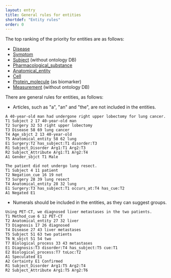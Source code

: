 ```yaml
---
layout: entry
title: General rules for entities
shortdef: "Entity rules"
order: 0
---
```


The top ranking of the priority for entities are as follows:
- [Disease]()
- [Symptom]()
- [Subject]() (without ontology DB)
- [Pharmacological_substance]()
- [Anatomical_entity]()
- [Cell]()
- [Protein_molecule]() (as biomarker)
- [Measurement]() (without ontology DB)

There are general rules for entities, as follows:

 - Articles, such as "a", "an" and "the", are not included in the entities.
 
~~~ ann
A 40-year-old man had undergone right upper lobectomy for lung cancer.
T1 Subject 2 17 40-year-old man
T2 Surgery 32 53 right upper lobectomy
T3 Disease 58 69 lung cancer
T4 Age_sbjct 2 13 40-year-old
T5 Anatomical_entity 58 62 lung
E1 Surgery:T2 has_subject:T1 disorder:T3
R1 Subject_Disorder Arg1:T1 Arg2:T3
R2 Subject_Attribute Arg1:T1 Arg2:T4
A1 Gender_sbjct T1 Male
~~~
~~~ ann
The patient did not undergo lung resect.
T1 Subject 4 11 patient
T2 Negation_cue 16 19 not
T3 Surgery 28 39 lung resect
T4 Anatomical_entity 28 32 lung
E1 Surgery:T3 has_subject:T1 occurs_at:T4 has_cue:T2
A1 Negated E1
~~~
 
 - Numerals should be included in the entities, as they can suggest groups.

~~~ ann
Using PET-CT, we diagnosed liver metastases in the two patients.
T1 Method_cue 6 12 PET-CT
T2 Anatomical_entity 27 32 liver
T3 Diagnosis 17 26 diagnosed
T4 Disease 27 43 liver metastases
T5 Subject 51 63 two patients
T6 N_sbjct 51 54 two
T7 Biological_process 33 43 metastases
E1 Diagnosis:T3 disorder:T4 has_subject:T5 cue:T1
E2 Biological_process:T7 toLoc:T2
A1 Speculated E1
A2 Certainty E1 Confirmed
R1 Subject_Disorder Arg1:T5 Arg2:T4
R2 Subject_Attribute Arg1:T5 Arg2:T6
~~~

 
 <!-- details -->
